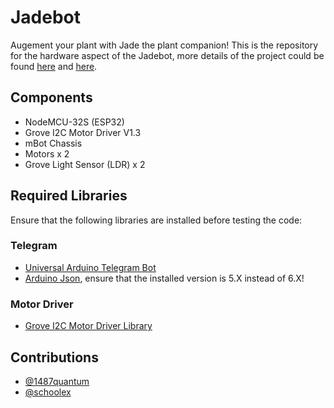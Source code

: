 # Jadebot
Augement your plant with Jade the plant companion! This is the repository for the hardware aspect of the Jadebot, more details of the project could be found [here](https://cyaninfinite.com/hack-n-roll-2020) and [here](https://devpost.com/software/jade-companion).

## Components
- NodeMCU-32S (ESP32)
- Grove I2C Motor Driver V1.3
- mBot Chassis
- Motors x 2
- Grove Light Sensor (LDR) x 2

## Required Libraries
Ensure that the following libraries are installed before testing the code:
### Telegram
- [Universal Arduino Telegram Bot](https://github.com/witnessmenow/Universal-Arduino-Telegram-Bot) 
- [Arduino Json](https://github.com/bblanchon/ArduinoJson), ensure that the installed version is 5.X instead of 6.X!
### Motor Driver
- [Grove I2C Motor Driver Library](https://github.com/Seeed-Studio/Grove_I2C_Motor_Driver)

## Contributions
- [@1487quantum](https://github.com/1487quantum)
- [@schoolex](https://github.com/schoolex)
